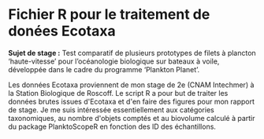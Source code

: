 # Fichier R pour le traitement de donées Ecotaxa 

**Sujet de stage :** Test comparatif de plusieurs prototypes de filets à plancton ‘haute-vitesse’ pour l’océanologie biologique sur bateaux à voile, développée dans le cadre du programme ‘Plankton Planet’. 

Les données Ecotaxa proviennent de mon stage de 2e (CNAM Intechmer) à la Station Biologique de Roscoff. Le script R a pour but de traiter les données brutes issues d'Ecotaxa et d'en faire des figures pour mon rapport de stage. Je me suis intéressée essentiellement aux catégories taxonomiques, au nombre d'objets comptés et au biovolume calculé à partir du package PlanktoScopeR en fonction des ID des échantillons. 
